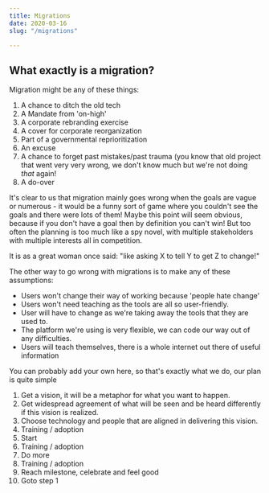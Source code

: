 ```yaml
---
title: Migrations
date: 2020-03-16
slug: "/migrations"

---
```

## What exactly is a migration?

Migration might be any of these things:

1. A chance to ditch the old tech
2. A Mandate from 'on-high'
3. A corporate rebranding exercise
4. A cover for corporate reorganization
5. Part of a governmental reprioritization
6. An excuse
7. A chance to forget past mistakes/past trauma (you know that old project that went very very wrong, we don't know much but we're not doing _that_ again!
8. A do-over

It's clear to us that migration mainly goes wrong when the goals are vague or numerous - it would be a funny sort of game where you couldn't see the goals and there were lots of them! Maybe this point will seem obvious, because if you don't have a goal then by definition you can't win! But too often the planning is too much like a spy novel, with multiple stakeholders with multiple interests all in competition.

It is as a great woman once said: "like asking X to tell Y to get Z to change!"

The other way to go wrong with migrations is to make any of these assumptions:

* Users won't change their way of working because 'people hate change'
* Users won't need teaching as the tools are all so user-friendly.
* User will have to change as we're taking away the tools that they are used to.
* The platform we're using is very flexible, we can code our way out of any difficulties.
* Users will teach themselves, there is a whole internet out there of useful information

You can probably add your own here, so that's exactly what we do, our plan is quite simple

 1. Get a vision, it will be a metaphor for what you want to happen.
 2. Get widespread agreement of what will be seen and be heard differently if this vision is realized. 
 3. Choose technology and people that are aligned in delivering this vision.
 4. Training / adoption 
 5. Start 
 6. Training / adoption
 7. Do more 
 8. Training / adoption
 9. Reach milestone, celebrate and feel good
10. Goto step 1